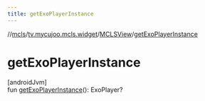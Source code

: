```yaml
---
title: getExoPlayerInstance
---
```

//[mcls](../../../index.html)/[tv.mycujoo.mcls.widget](../index.html)/[MCLSView](index.html)/[getExoPlayerInstance](get-exo-player-instance.html)



# getExoPlayerInstance



[androidJvm]\
fun [getExoPlayerInstance](get-exo-player-instance.html)(): ExoPlayer?





